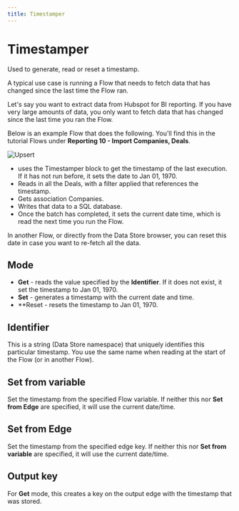 ```yaml
---
title: Timestamper
---
```


# Timestamper

Used to generate, read or reset a timestamp. 

A typical use case is running a Flow that needs to fetch data that has changed since the last time the Flow ran.

Let's say you want to extract data from Hubspot for BI reporting. 
If you have very large amounts of data, you only want to fetch data that has 
changed since the last time you ran the Flow.

Below is an example Flow that does the following. You'll find this in the tutorial 
Flows under **Reporting 10 - Import Companies, Deals**.

![Upsert](timestamper.png#width=1200)

- uses the Timestamper block to get the timestamp of the last execution. If it has not run before, it sets the date to Jan 01, 1970.
- Reads in all the Deals, with a filter applied that references the timestamp.
- Gets association Companies.
- Writes that data to a SQL database.
- Once the batch has completed, it sets the current date time, which is read the next time you run the Flow.

In another Flow, or directly from the Data Store browser, you can reset this date in case 
you want to re-fetch all the data.

## Mode

- **Get** - reads the value specified by the **Identifier**. If it does not exist, it set the timestamp to Jan 01, 1970.
- **Set** - generates a timestamp with the current date and time.
- **Reset - resets the timestamp to Jan 01, 1970.

## Identifier
This is a string (Data Store namespace) that uniquely identifies this particular timestamp. 
You use the same name when reading at the start of the Flow (or in another Flow).

## Set from variable
Set the timestamp from the specified Flow variable. If neither this nor **Set from Edge** are specified, it will use the current date/time.

## Set from Edge
Set the timestamp from the specified edge key. If neither this nor **Set from variable** are specified, it will use the current date/time.

## Output key
For **Get** mode, this creates a key on the output edge with the timestamp that was stored.


